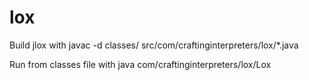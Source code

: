 # lox

Build jlox with javac -d classes/ src/com/craftinginterpreters/lox/*.java

Run from classes file with java com/craftinginterpreters/lox/Lox